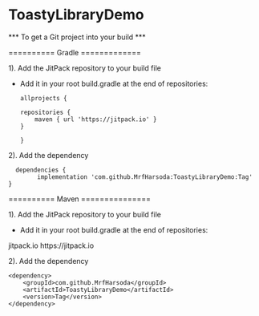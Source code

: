 # ToastyLibraryDemo


*** To get a Git project into your build ***

========== Gradle =============

  1).  Add the JitPack repository to your build file
  
  - Add it in your root build.gradle at the end of repositories:
  
  
      	allprojects {	
      
		repositories {
			maven { url 'https://jitpack.io' }
		}
		
		}
  
  2).  Add the dependency
  
      dependencies {
	        implementation 'com.github.MrfHarsoda:ToastyLibraryDemo:Tag'
	}
  
  
========== Maven ===============

1).  Add the JitPack repository to your build file
  
  - Add it in your root build.gradle at the end of repositories:
  
<repositories>
		<repository>
		    <id>jitpack.io</id>
		    <url>https://jitpack.io</url>
		</repository>
	</repositories>
  
2).  Add the dependency
  
    <dependency>
	    <groupId>com.github.MrfHarsoda</groupId>
	    <artifactId>ToastyLibraryDemo</artifactId>
	    <version>Tag</version>
	</dependency>
